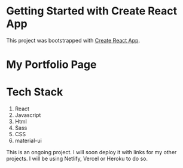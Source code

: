 # Getting Started with Create React App

This project was bootstrapped with [Create React App](https://github.com/facebook/create-react-app).

# My Portfolio Page

# Tech Stack

1. React
2. Javascript
3. Html
4. Sass
5. CSS
6. material-ui

This is an ongoing project. I will soon deploy it with links for my other projects. I will be using Netlify, Vercel or Heroku to do so. 





